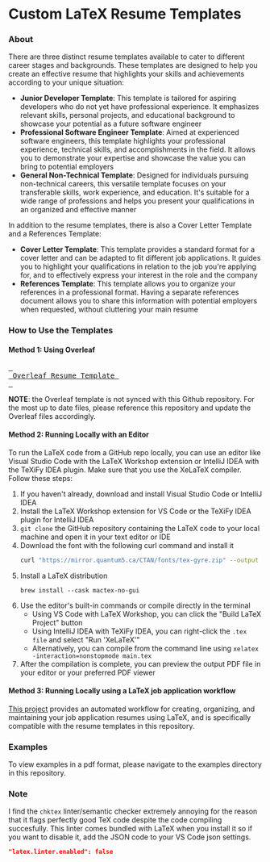 # Custom LaTeX Resume Templates

### About

There are three distinct resume templates available to cater to different career stages and backgrounds. These templates are designed to help you create an effective resume that highlights your skills and achievements according to your unique situation:

* **Junior Developer Template**: This template is tailored for aspiring developers who do not yet have professional experience. It emphasizes relevant skills, personal projects, and educational background to showcase your potential as a future software engineer
* **Professional Software Engineer Template**: Aimed at experienced software engineers, this template highlights your professional experience, technical skills, and accomplishments in the field. It allows you to demonstrate your expertise and showcase the value you can bring to potential employers
* **General Non-Technical Template**: Designed for individuals pursuing non-technical careers, this versatile template focuses on your transferable skills, work experience, and education. It's suitable for a wide range of professions and helps you present your qualifications in an organized and effective manner

In addition to the resume templates, there is also a Cover Letter Template and a References Template:

* **Cover Letter Template**: This template provides a standard format for a cover letter and can be adapted to fit different job applications. It guides you to highlight your qualifications in relation to the job you're applying for, and to effectively express your interest in the role and the company
* **References Template**: This template allows you to organize your references in a professional format. Having a separate references document allows you to share this information with potential employers when requested, without cluttering your main resume

### How to Use the Templates

#### Method 1: Using Overleaf

[<kbd> <br> Overleaf Resume Template <br> </kbd>][Overleaf]

[Overleaf]: https://www.overleaf.com/latex/templates/resume-template-by-orest/zmrmcnwmxdxn 'Overleaf Resume Template'
   
**NOTE**: the Overleaf template is not synced with this Github repository. For the most up to date files, please reference this repository and update the Overleaf files accordingly.

#### Method 2: Running Locally with an Editor

To run the LaTeX code from a GitHub repo locally, you can use an editor like Visual Studio Code with the LaTeX Workshop extension or IntelliJ IDEA with the TeXiFy IDEA plugin. Make sure that you use the XeLaTeX compiler. Follow these steps:

1. If you haven't already, download and install Visual Studio Code or IntelliJ IDEA
2. Install the LaTeX Workshop extension for VS Code or the TeXiFy IDEA plugin for IntelliJ IDEA
3. `git clone` the GitHub repository containing the LaTeX code to your local machine and open it in your text editor or IDE
4. Download the font with the following curl command and install it
   ```bash
   curl "https://mirror.quantum5.ca/CTAN/fonts/tex-gyre.zip" --output ~/Downloads/tex-gyre.zip
   ```
6. Install a LaTeX distribution
    ```
    brew install --cask mactex-no-gui
    ```
 7. Use the editor's built-in commands or compile directly in the terminal
    * Using VS Code with LaTeX Workshop, you can click the "Build LaTeX Project" button
    * Using IntelliJ IDEA with TeXiFy IDEA, you can right-click the `.tex file` and select "Run 'XeLaTeX'"
    * Alternatively, you can compile from the command line using `xelatex -interaction=nonstopmode main.tex`
7.  After the compilation is complete, you can preview the output PDF file in your editor or your preferred PDF viewer

#### Method 3: Running Locally using a LaTeX job application workflow

[This project](https://github.com/oresttokovenko/latex-resume-workflow) provides an automated workflow for creating, organizing, and maintaining your job application resumes using LaTeX, and is specifically compatible with the resume templates in this repository.

### Examples

To view examples in a pdf format, please navigate to the examples directory in this repository.

### Note

I find the `chktex` linter/semantic checker extremely annoying for the reason that it flags perfectly good TeX code despite the code compiling succesfully. This linter comes bundled with LaTeX when you install it so if you want to disable it, add the JSON code to your VS Code json settings.

```json
"latex.linter.enabled": false
```